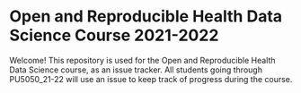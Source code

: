 # Open and Reproducible Health Data Science Course 2021-2022
Welcome! This repository is used for the Open and Reproducible Health Data Science course, as an issue tracker. All students going through PU5050_21-22 will use an issue to keep track of progress during the course.
